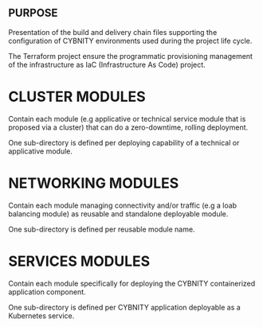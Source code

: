 ## PURPOSE
Presentation of the build and delivery chain files supporting the configuration of CYBNITY environments used during the project life cycle.

The Terraform project ensure the programmatic provisioning management of the infrastructure as IaC (Infrastructure As Code) project.

# CLUSTER MODULES
Contain each module (e.g applicative or technical service module that is proposed via a cluster) that can do a zero-downtime, rolling deployment.

One sub-directory is defined per deploying capability of a technical or applicative module.


# NETWORKING MODULES
Contain each module managing connectivity and/or traffic (e.g a loab balancing module) as reusable and standalone deployable module.

One sub-directory is defined per reusable module name.


# SERVICES MODULES
Contain each module specifically for deploying the CYBNITY containerized application component.

One sub-directory is defined per CYBNITY application deployable as a Kubernetes service.
